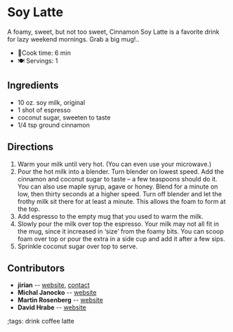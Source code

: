 # Soy Latte

A foamy, sweet, but not too sweet, Cinnamon Soy Latte is a favorite drink for lazy weekend mornings. Grab a big mug!..

- 🍳Cook time: 6 min
- 🍽️ Servings: 1

## Ingredients

- 10 oz. soy milk, original
- 1 shot of espresso
- coconut sugar, sweeten to taste
- 1/4 tsp ground cinnamon

## Directions

1. Warm your milk until very hot. (You can even use your microwave.)
2. Pour the hot milk into a blender. Turn blender on lowest speed. Add the cinnamon and coconut sugar to taste – a few teaspoons should do it. You can also use maple syrup, agave or honey. Blend for a minute on low, then thirty seconds at a higher speed. Turn off blender and let the frothy milk sit there for at least a minute. This allows the foam to form at the top.
3. Add espresso to the empty mug that you used to warm the milk.
4. Slowly pour the milk over top the espresso. Your milk may not all fit in the mug, since it increased in ‘size’ from the foamy bits. You can scoop foam over top or pour the extra in a side cup and add it after a few sips.
5. Sprinkle coconut sugar over top to serve.

## Contributors

- **jirian** -- [website](https://jiriantonu.cz), [contact](mailto:me@jiriantonu.cz)
- **Michal Janocko** -- [website](https://michaljanocko.com)
- **Martin Rosenberg** -- [website](https://github.com/rosenbergm)
- **David Hrabe** -- [website](https://github.com/sproott)

;tags: drink coffee latte